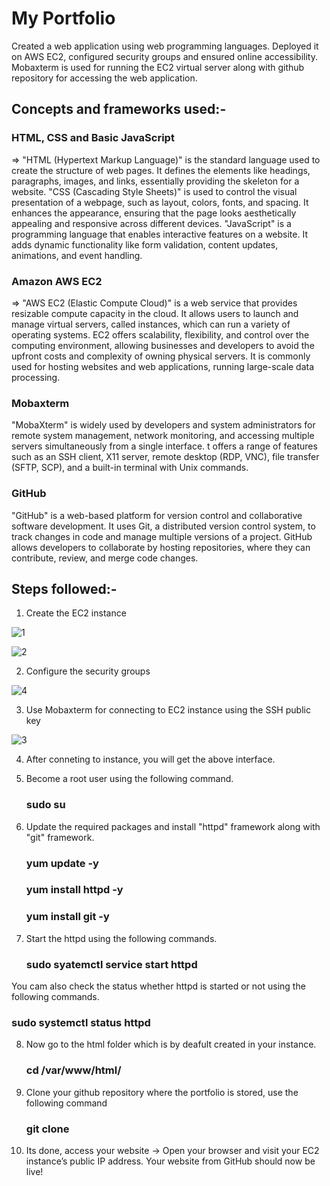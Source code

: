 # My Portfolio
Created a web application using web programming languages. Deployed it on AWS EC2, configured security groups and ensured online accessibility. Mobaxterm is used for running the EC2 virtual server along with github repository for accessing the web application.

## Concepts and frameworks used:-
### HTML, CSS and Basic JavaScript
=> "HTML (Hypertext Markup Language)" is the standard language used to create the structure of web pages. It defines the elements like headings, paragraphs, images, and links, essentially providing the skeleton for a website. "CSS (Cascading Style Sheets)" is used to control the visual presentation of a webpage, such as layout, colors, fonts, and spacing. It enhances the appearance, ensuring that the page looks aesthetically appealing and responsive across different devices. "JavaScript" is a programming language that enables interactive features on a website. It adds dynamic functionality like form validation, content updates, animations, and event handling.
  
### Amazon AWS EC2
=> "AWS EC2 (Elastic Compute Cloud)" is a web service that provides resizable compute capacity in the cloud. It allows users to launch and manage virtual servers, called instances, which can run a variety of operating systems. EC2 offers scalability, flexibility, and control over the computing environment, allowing businesses and developers to avoid the upfront costs and complexity of owning physical servers. It is commonly used for hosting websites and web applications, running large-scale data processing.
   
### Mobaxterm 
"MobaXterm" is widely used by developers and system administrators for remote system management, network monitoring, and accessing multiple servers simultaneously from a single interface. t offers a range of features such as an SSH client, X11 server, remote desktop (RDP, VNC), file transfer (SFTP, SCP), and a built-in terminal with Unix commands.
   
### GitHub
"GitHub" is a web-based platform for version control and collaborative software development. It uses Git, a distributed version control system, to track changes in code and manage multiple versions of a project. GitHub allows developers to collaborate by hosting repositories, where they can contribute, review, and merge code changes.

## Steps followed:-
1. Create the EC2 instance
   
![1](https://github.com/user-attachments/assets/4c1b586b-875f-41a0-8db6-7a11885fef1b)

![2](https://github.com/user-attachments/assets/e15c572d-c74f-41ff-b3e0-80f9baac2bd3)

2. Configure the security groups

![4](https://github.com/user-attachments/assets/b12fa515-bc76-4af1-9c03-e6107475a9f9)
  
3. Use Mobaxterm for connecting to EC2 instance using the SSH public key

![3](https://github.com/user-attachments/assets/48dfd02a-625c-4a7c-b145-9cf29b1bf085)

4. After conneting to instance, you will get the above interface.

5. Become a root user using the following command.
   
   ### sudo su
   
6. Update the required packages and install "httpd" framework along with "git" framework.
   
   ### yum update -y
   ### yum install httpd -y
   ### yum install git -y
   
7. Start the httpd using the following commands.
   
   ### sudo syatemctl service start httpd
   
You cam also check the status whether httpd is started or not using the following commands.

   ### sudo systemctl status httpd
   
8. Now go to the html folder which is by deafult created in your instance.

   ### cd /var/www/html/
   
9. Clone your github repository where the portfolio is stored, use the following command

   ### git clone <HTTPS link of your repo>
   
10. Its done, access your website -> Open your browser and visit your EC2 instance’s public IP address. Your website from GitHub should now be live!
